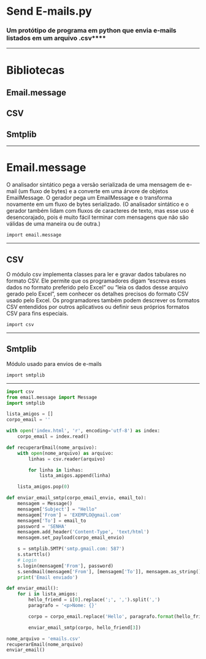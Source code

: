 # Send E-mails.py

### Um protótipo de programa em python que envia e-mails listados em um arquivo .csv****

---

# Bibliotecas

## Email.message

## CSV

## Smtplib

---

# Email.message

O analisador sintático pega a versão serializada de uma mensagem de e-mail (um fluxo de bytes) e a converte em uma árvore de objetos EmailMessage. O gerador pega um EmailMessage e o transforma novamente em um fluxo de bytes serializado. (O analisador sintático e o gerador também lidam com fluxos de caracteres de texto, mas esse uso é desencorajado, pois é muito fácil terminar com mensagens que não são válidas de uma maneira ou de outra.)

```
import email.message
```

---

## CSV

O módulo csv implementa classes para ler e gravar dados tabulares no formato CSV. Ele permite que os programadores digam “escreva esses dados no formato preferido pelo Excel” ou “leia os dados desse arquivo gerado pelo Excel”, sem conhecer os detalhes precisos do formato CSV usado pelo Excel. Os programadores também podem descrever os formatos CSV entendidos por outros aplicativos ou definir seus próprios formatos CSV para fins especiais.

```
import csv
```

---

## Smtplib

Módulo usado para envios de e-mails

```
import smtplib
```

---

```python
import csv
from email.message import Message
import smtplib

lista_amigos = []
corpo_email = ''

with open('index.html', 'r', encoding='utf-8') as index:
    corpo_email = index.read()

def recuperarEmail(nome_arquivo):
    with open(nome_arquivo) as arquivo:
        linhas = csv.reader(arquivo)

        for linha in linhas:
            lista_amigos.append(linha)

    lista_amigos.pop(0)

def enviar_email_smtp(corpo_email_envio, email_to):
    mensagem = Message()
    mensagem['Subject'] = "Hello"
    mensagem['From'] = 'EXEMPLO@gmail.com'
    mensagem['To'] = email_to
    password = 'SENHA'
    mensagem.add_header('Content-Type', 'text/html')
    mensagem.set_payload(corpo_email_envio)

    s = smtplib.SMTP('smtp.gmail.com: 587')
    s.starttls()
    # Login
    s.login(mensagem['From'], password)
    s.sendmail(mensagem['From'], [mensagem['To']], mensagem.as_string().encode('utf-8'))
    print('Email enviado')

def enviar_email():
    for i in lista_amigos:
        hello_friend = i[0].replace(';', ',').split(',')
        paragrafo = '<p>Nome: {}'

        corpo = corpo_email.replace('Hello', paragrafo.format(hello_friend[1]))

        enviar_email_smtp(corpo, hello_friend[3])

nome_arquivo = 'emails.csv'
recuperarEmail(nome_arquivo)
enviar_email()
```